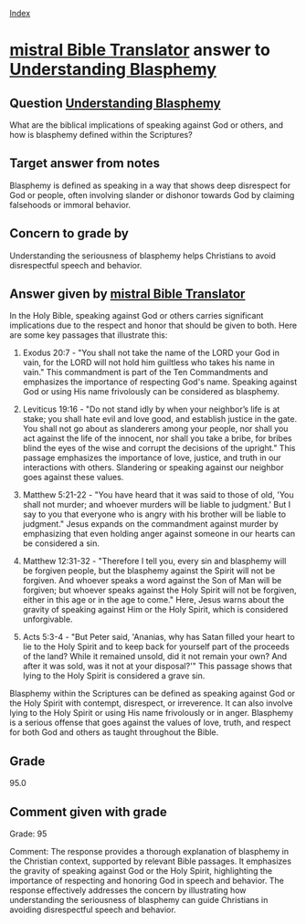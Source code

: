 
[Index](../../index.md)
# [mistral Bible Translator](../../answering_models/mistral_Bible_Translator.md) answer to [Understanding Blasphemy](../../questions/Understanding_Blasphemy.md)

## Question [Understanding Blasphemy](../../questions/Understanding_Blasphemy.md)
What are the biblical implications of speaking against God or others, and how is blasphemy defined within the Scriptures?

## Target answer from notes
Blasphemy is defined as speaking in a way that shows deep disrespect for God or people, often involving slander or dishonor towards God by claiming falsehoods or immoral behavior.

## Concern to grade by
Understanding the seriousness of blasphemy helps Christians to avoid disrespectful speech and behavior.

## Answer given by [mistral Bible Translator](../../answering_models/mistral_Bible_Translator.md)
 In the Holy Bible, speaking against God or others carries significant implications due to the respect and honor that should be given to both. Here are some key passages that illustrate this:

1. Exodus 20:7 - "You shall not take the name of the LORD your God in vain, for the LORD will not hold him guiltless who takes his name in vain." This commandment is part of the Ten Commandments and emphasizes the importance of respecting God's name. Speaking against God or using His name frivolously can be considered as blasphemy.

2. Leviticus 19:16 - "Do not stand idly by when your neighbor’s life is at stake; you shall hate evil and love good, and establish justice in the gate. You shall not go about as slanderers among your people, nor shall you act against the life of the innocent, nor shall you take a bribe, for bribes blind the eyes of the wise and corrupt the decisions of the upright." This passage emphasizes the importance of love, justice, and truth in our interactions with others. Slandering or speaking against our neighbor goes against these values.

3. Matthew 5:21-22 - "You have heard that it was said to those of old, 'You shall not murder; and whoever murders will be liable to judgment.' But I say to you that everyone who is angry with his brother will be liable to judgment." Jesus expands on the commandment against murder by emphasizing that even holding anger against someone in our hearts can be considered a sin.

4. Matthew 12:31-32 - "Therefore I tell you, every sin and blasphemy will be forgiven people, but the blasphemy against the Spirit will not be forgiven. And whoever speaks a word against the Son of Man will be forgiven; but whoever speaks against the Holy Spirit will not be forgiven, either in this age or in the age to come." Here, Jesus warns about the gravity of speaking against Him or the Holy Spirit, which is considered unforgivable.

5. Acts 5:3-4 - "But Peter said, 'Ananias, why has Satan filled your heart to lie to the Holy Spirit and to keep back for yourself part of the proceeds of the land? While it remained unsold, did it not remain your own? And after it was sold, was it not at your disposal?'" This passage shows that lying to the Holy Spirit is considered a grave sin.

Blasphemy within the Scriptures can be defined as speaking against God or the Holy Spirit with contempt, disrespect, or irreverence. It can also involve lying to the Holy Spirit or using His name frivolously or in anger. Blasphemy is a serious offense that goes against the values of love, truth, and respect for both God and others as taught throughout the Bible.

## Grade
95.0

## Comment given with grade
Grade: 95

Comment: The response provides a thorough explanation of blasphemy in the Christian context, supported by relevant Bible passages. It emphasizes the gravity of speaking against God or the Holy Spirit, highlighting the importance of respecting and honoring God in speech and behavior. The response effectively addresses the concern by illustrating how understanding the seriousness of blasphemy can guide Christians in avoiding disrespectful speech and behavior.
